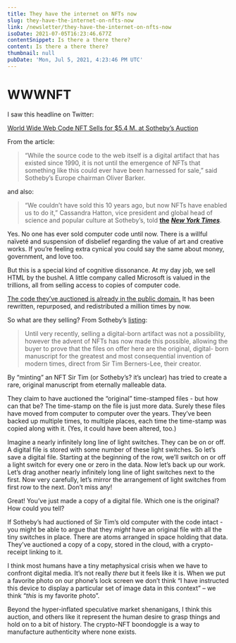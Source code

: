 ```yaml
---
title: They have the internet on NFTs now
slug: they-have-the-internet-on-nfts-now
link: /newsletter/they-have-the-internet-on-nfts-now
isoDate: 2021-07-05T16:23:46.677Z
contentSnippet: Is there a there there?
content: Is there a there there?
thumbnail: null
pubDate: 'Mon, Jul 5, 2021, 4:23:46 PM UTC'
---
```

# WWWNFT

I saw this headline on Twitter:

[World Wide Web Code NFT Sells for $5.4 M. at Sotheby’s Auction](https://www.artnews.com/art-news/market/world-wide-web-code-nft-sale-sothebys-1234597406/)

From the article:

> “While the source code to the web itself is a digital artifact that has existed since 1990, it is not until the emergence of NFTs that something like this could ever have been harnessed for sale,” said Sotheby’s Europe chairman Oliver Barker.

and also:

> “We couldn’t have sold this 10 years ago, but now NFTs have enabled us to do it,” Cassandra Hatton, vice president and global head of science and popular culture at Sotheby’s, told **[the](https://www.nytimes.com/2021/06/30/business/world-wide-web-nft.html)** _**[New York Times](https://www.nytimes.com/2021/06/30/business/world-wide-web-nft.html)**_.

Yes. No one has ever sold computer code until now. There is a willful naïveté and suspension of disbelief regarding the value of art and creative works. If you’re feeling extra cynical you could say the same about money, government, and love too.

But this is a special kind of cognitive dissonance. At my day job, we sell HTML by the bushel. A little company called Microsoft is valued in the trillions, all from selling access to copies of computer code.

[The code they’ve auctioned is already in the public domain.](https://www.w3.org/People/Frystyk/thesis/Software.html) It has been rewritten, repurposed, and redistributed a million times by now.

So what are they selling? From Sotheby’s [listing](https://www.sothebys.com/buy/910e12ec-a2fc-47f4-8c33-b49f3c379c5e/lots/95d4bc2c-0f03-4a4e-8ec6-fcb549c81edd):

> Until very recently, selling a digital-born artifact was not a possibility, however the advent of NFTs has now made this possible, allowing the buyer to prove that the files on offer here are the original, digital- born manuscript for the greatest and most consequential invention of modern times, direct from Sir Tim Berners-Lee, their creator.

By “minting” an NFT Sir Tim (or Sotheby’s? it’s unclear) has tried to create a rare, original manuscript from eternally malleable data.

They claim to have auctioned the “original” time-stamped files - but how can that be? The time-stamp on the file is just more data. Surely these files have moved from computer to computer over the years. They’ve been backed up multiple times, to multiple places, each time the time-stamp was copied along with it. (Yes, it could have been altered, too.)

Imagine a nearly infinitely long line of light switches. They can be on or off. A digital file is stored with some number of these light switches. So let’s save a digital file. Starting at the beginning of the row, we’ll switch on or off a light switch for every one or zero in the data. Now let’s back up our work. Let’s drag another nearly infinitely long line of light switches next to the first. Now very carefully, let’s mirror the arrangement of light switches from first row to the next. Don’t miss any!

Great! You’ve just made a copy of a digital file. Which one is the original? How could you tell?

If Sotheby’s had auctioned of Sir Tim’s old computer with the code intact - you might be able to argue that they _might_ have an original file with all the tiny switches in place. There are atoms arranged in space holding that data. They’ve auctioned a copy of a copy, stored in the cloud, with a crypto-receipt linking to it.

I think most humans have a tiny metaphysical crisis when we have to confront digital media. It’s not really _there_ but it feels like it is. When we put a favorite photo on our phone’s lock screen we don’t think “I have instructed this device to display a particular set of image data in this context” – we think “_this_ is my favorite photo”.

Beyond the hyper-inflated speculative market shenanigans, I think this auction, and others like it represent the human desire to grasp things and hold on to a bit of history. The crypto-NFT boondoggle is a way to manufacture authenticity where none exists.
